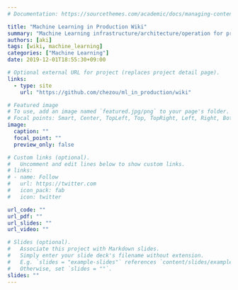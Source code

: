 ```yaml
---
# Documentation: https://sourcethemes.com/academic/docs/managing-content/

title: "Machine Learning in Production Wiki"
summary: "Machine Learning infrastructure/architecture/operation for productionization"
authors: [aki]
tags: [wiki, machine_learning]
categories: ["Machine Learning"]
date: 2019-12-01T18:55:30+09:00

# Optional external URL for project (replaces project detail page).
links:
  - type: site
    url: "https://github.com/chezou/ml_in_production/wiki"

# Featured image
# To use, add an image named `featured.jpg/png` to your page's folder.
# Focal points: Smart, Center, TopLeft, Top, TopRight, Left, Right, BottomLeft, Bottom, BottomRight.
image:
  caption: ""
  focal_point: ""
  preview_only: false

# Custom links (optional).
#   Uncomment and edit lines below to show custom links.
# links:
# - name: Follow
#   url: https://twitter.com
#   icon_pack: fab
#   icon: twitter

url_code: ""
url_pdf: ""
url_slides: ""
url_video: ""

# Slides (optional).
#   Associate this project with Markdown slides.
#   Simply enter your slide deck's filename without extension.
#   E.g. `slides = "example-slides"` references `content/slides/example-slides.md`.
#   Otherwise, set `slides = ""`.
slides: ""
---
```

